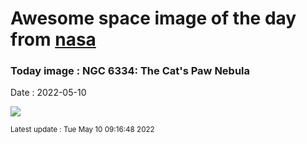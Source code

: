 
# Awesome space image of the day from [nasa](https://api.nasa.gov/)

### Today image : NGC 6334: The Cat's Paw Nebula

Date : 2022-05-10


![](https://apod.nasa.gov/apod/image/2205/CatsPaw_Bemmerl_960.jpg)

<small>Latest update : Tue May 10 09:16:48 2022</small>


